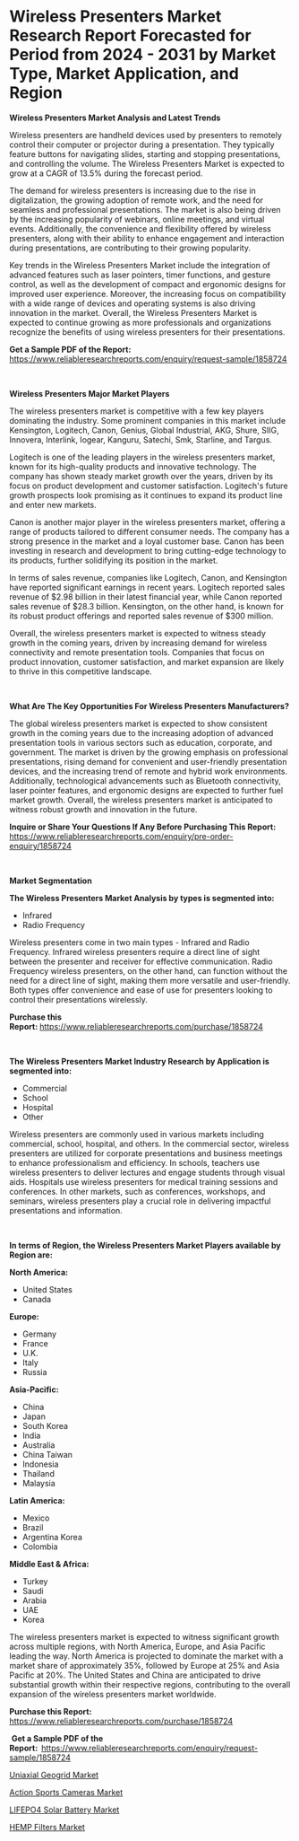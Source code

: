 <p><h1>Wireless Presenters Market Research Report Forecasted for Period from 2024 -  2031 by Market Type, Market Application, and Region</h1></p><p><strong>Wireless Presenters Market Analysis and Latest Trends</strong></p>
<p><p>Wireless presenters are handheld devices used by presenters to remotely control their computer or projector during a presentation. They typically feature buttons for navigating slides, starting and stopping presentations, and controlling the volume. The Wireless Presenters Market is expected to grow at a CAGR of 13.5% during the forecast period.</p><p>The demand for wireless presenters is increasing due to the rise in digitalization, the growing adoption of remote work, and the need for seamless and professional presentations. The market is also being driven by the increasing popularity of webinars, online meetings, and virtual events. Additionally, the convenience and flexibility offered by wireless presenters, along with their ability to enhance engagement and interaction during presentations, are contributing to their growing popularity.</p><p>Key trends in the Wireless Presenters Market include the integration of advanced features such as laser pointers, timer functions, and gesture control, as well as the development of compact and ergonomic designs for improved user experience. Moreover, the increasing focus on compatibility with a wide range of devices and operating systems is also driving innovation in the market. Overall, the Wireless Presenters Market is expected to continue growing as more professionals and organizations recognize the benefits of using wireless presenters for their presentations.</p></p>
<p><strong>Get a Sample PDF of the Report:&nbsp;</strong> <a href="https://www.reliableresearchreports.com/enquiry/request-sample/1858724">https://www.reliableresearchreports.com/enquiry/request-sample/1858724</a></p>
<p>&nbsp;</p>
<p><strong>Wireless Presenters Major Market Players</strong></p>
<p><p>The wireless presenters market is competitive with a few key players dominating the industry. Some prominent companies in this market include Kensington, Logitech, Canon, Genius, Global Industrial, AKG, Shure, SIIG, Innovera, Interlink, Iogear, Kanguru, Satechi, Smk, Starline, and Targus.</p><p>Logitech is one of the leading players in the wireless presenters market, known for its high-quality products and innovative technology. The company has shown steady market growth over the years, driven by its focus on product development and customer satisfaction. Logitech's future growth prospects look promising as it continues to expand its product line and enter new markets.</p><p>Canon is another major player in the wireless presenters market, offering a range of products tailored to different consumer needs. The company has a strong presence in the market and a loyal customer base. Canon has been investing in research and development to bring cutting-edge technology to its products, further solidifying its position in the market.</p><p>In terms of sales revenue, companies like Logitech, Canon, and Kensington have reported significant earnings in recent years. Logitech reported sales revenue of $2.98 billion in their latest financial year, while Canon reported sales revenue of $28.3 billion. Kensington, on the other hand, is known for its robust product offerings and reported sales revenue of $300 million.</p><p>Overall, the wireless presenters market is expected to witness steady growth in the coming years, driven by increasing demand for wireless connectivity and remote presentation tools. Companies that focus on product innovation, customer satisfaction, and market expansion are likely to thrive in this competitive landscape.</p></p>
<p>&nbsp;</p>
<p><strong>What Are The Key Opportunities For Wireless Presenters Manufacturers?</strong></p>
<p><p>The global wireless presenters market is expected to show consistent growth in the coming years due to the increasing adoption of advanced presentation tools in various sectors such as education, corporate, and government. The market is driven by the growing emphasis on professional presentations, rising demand for convenient and user-friendly presentation devices, and the increasing trend of remote and hybrid work environments. Additionally, technological advancements such as Bluetooth connectivity, laser pointer features, and ergonomic designs are expected to further fuel market growth. Overall, the wireless presenters market is anticipated to witness robust growth and innovation in the future.</p></p>
<p><strong>Inquire or Share Your Questions If Any Before Purchasing This Report:</strong> <a href="https://www.reliableresearchreports.com/enquiry/pre-order-enquiry/1858724">https://www.reliableresearchreports.com/enquiry/pre-order-enquiry/1858724</a></p>
<p>&nbsp;</p>
<p><strong>Market Segmentation</strong></p>
<p><strong>The Wireless Presenters Market Analysis by types is segmented into:</strong></p>
<p><ul><li>Infrared</li><li>Radio Frequency</li></ul></p>
<p><p>Wireless presenters come in two main types - Infrared and Radio Frequency. Infrared wireless presenters require a direct line of sight between the presenter and receiver for effective communication. Radio Frequency wireless presenters, on the other hand, can function without the need for a direct line of sight, making them more versatile and user-friendly. Both types offer convenience and ease of use for presenters looking to control their presentations wirelessly.</p></p>
<p><strong>Purchase this Report:&nbsp;</strong><a href="https://www.reliableresearchreports.com/purchase/1858724">https://www.reliableresearchreports.com/purchase/1858724</a></p>
<p>&nbsp;</p>
<p><strong>The Wireless Presenters Market Industry Research by Application is segmented into:</strong></p>
<p><ul><li>Commercial</li><li>School</li><li>Hospital</li><li>Other</li></ul></p>
<p><p>Wireless presenters are commonly used in various markets including commercial, school, hospital, and others. In the commercial sector, wireless presenters are utilized for corporate presentations and business meetings to enhance professionalism and efficiency. In schools, teachers use wireless presenters to deliver lectures and engage students through visual aids. Hospitals use wireless presenters for medical training sessions and conferences. In other markets, such as conferences, workshops, and seminars, wireless presenters play a crucial role in delivering impactful presentations and information.</p></p>
<p>&nbsp;</p>
<p><strong>In terms of Region, the Wireless Presenters Market Players available by Region are:</strong></p>
<p>
    <p> <strong> North America: </strong>
        <ul>
            <li>United States</li>
            <li>Canada</li>
        </ul>
        </p> 
    <p> <strong> Europe: </strong>
        <ul>
            <li>Germany</li>
            <li>France</li>
            <li>U.K.</li>
            <li>Italy</li>
            <li>Russia</li>
        </ul>
        </p> 
    <p> <strong> Asia-Pacific: </strong>
        <ul>
            <li>China</li>
            <li>Japan</li>
            <li>South Korea</li>
            <li>India</li>
            <li>Australia</li>
            <li>China Taiwan</li>
            <li>Indonesia</li>
            <li>Thailand</li>
            <li>Malaysia</li>
        </ul>
        </p> 
    <p> <strong> Latin America: </strong>
        <ul>
            <li>Mexico</li>
            <li>Brazil</li>
            <li>Argentina Korea</li>
            <li>Colombia</li>
        </ul>
        </p> 
    <p> <strong> Middle East & Africa: </strong>
        <ul>
            <li>Turkey</li>
            <li>Saudi</li>
            <li>Arabia</li>
            <li>UAE</li>
            <li>Korea</li>
        </ul>
    </p>
    </p>
<p><p>The wireless presenters market is expected to witness significant growth across multiple regions, with North America, Europe, and Asia Pacific leading the way. North America is projected to dominate the market with a market share of approximately 35%, followed by Europe at 25% and Asia Pacific at 20%. The United States and China are anticipated to drive substantial growth within their respective regions, contributing to the overall expansion of the wireless presenters market worldwide.</p></p>
<p><strong>Purchase this Report: </strong><a href="https://www.reliableresearchreports.com/purchase/1858724">https://www.reliableresearchreports.com/purchase/1858724</a></p>
<p>&nbsp;<strong>Get a Sample PDF of the Report:&nbsp;&nbsp;</strong><a href="https://www.reliableresearchreports.com/enquiry/request-sample/1858724">https://www.reliableresearchreports.com/enquiry/request-sample/1858724</a></p>
<p><strong></strong></p>
<p><p><a href="https://github.com/juniordelafrance/Market-Research-Report-List-2/blob/main/uniaxial-geogrid-market.md">Uniaxial Geogrid Market</a></p><p><a href="https://github.com/jaidynmorantestelletmjzya/Market-Research-Report-List-1/blob/main/action-sports-cameras-market.md">Action Sports Cameras Market</a></p><p><a href="https://issuu.com/reportprime-2/docs/lifepo4-solar-battery-market-size-2030.pptx">LIFEPO4 Solar Battery Market</a></p><p><a href="https://issuu.com/reportprime-2/docs/hemp-filters-market-size-2030.pptx">HEMP Filters Market</a></p></p>
